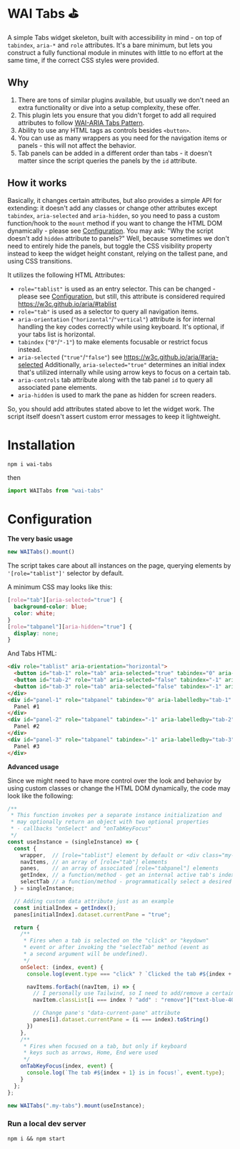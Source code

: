 # WAI Tabs &#9971;

A simple Tabs widget skeleton, built with accessibility in mind - on top of `tabindex`, `aria-*` and `role` attributes. It's a bare minimum, but lets you construct a fully functional module in minutes with little to no effort at the same time, if the correct CSS styles were provided.

## Why

1. There are tons of similar plugins available, but usually we don't need an extra functionality or dive into a setup complexity, these offer.
2. This plugin lets you ensure that you didn't forget to add all required attributes to follow [WAI-ARIA Tabs Pattern](https://www.w3.org/WAI/ARIA/apg/patterns/tabs/).
3. Ability to use any HTML tags as controls besides `<button>`.
4. You can use as many wrappers as you need for the navigation items or panels - this will not affect the behavior.
5. Tab panels can be added in a different order than tabs - it doesn't matter since the script queries the panels by the `id` attribute.

## How it works

Basically, it changes certain attributes, but also provides a simple API for extending: it doesn't add any classes or change other attributes except `tabindex`, `aria-selected` and `aria-hidden`, so you need to pass a custom function/hook to the `mount` method if you want to change the HTML DOM dynamically - please see [Configuration](#configuration). You may ask: "Why the script doesn't add `hidden` attribute to panels?" Well, because sometimes we don't need to entirely hide the panels, but toggle the CSS visibility property instead to keep the widget height constant, relying on the tallest pane, and using CSS transitions.

It utilizes the following HTML Attributes:

- `role="tablist"` is used as an entry selector. This can be changed - please see [Configuration](#configuration), but still, this attribute is considered required https://w3c.github.io/aria/#tablist
- `role="tab"` is used as a selector to query all navigation items.
- `aria-orientation` (`"horizontal"`/`"vertical"`) attribute is for internal handling the key codes correctly while using keyboard. It's optional, if your tabs list is horizontal.
- `tabindex` (`"0"`/`"-1"`) to make elements focusable or restrict focus instead.
- `aria-selected` (`"true"`/`"false"`) see https://w3c.github.io/aria/#aria-selected Additionally, `aria-selected="true"` determines an initial index that's utilized internally while using arrow keys to focus on a certain tab.
- `aria-controls` tab attribute along with the tab panel `id` to query all associated pane elements.
- `aria-hidden` is used to mark the pane as hidden for screen readers.

So, you should add attributes stated above to let the widget work. The script itself doesn't assert custom error messages to keep it lightweight.

# Installation
```
npm i wai-tabs
```
then
```js
import WAITabs from "wai-tabs"
```
# Configuration

**The very basic usage**

```js
new WAITabs().mount()
```

The script takes care about all instances on the page, querying elements by `'[role="tablist"]'` selector by default.

A minimum CSS may looks like this:

```css
[role="tab"][aria-selected="true"] {
  background-color: blue;
  color: white;
}
[role="tabpanel"][aria-hidden="true"] {
  display: none;
}
```

And Tabs HTML:

```html
<div role="tablist" aria-orientation="horizontal">
  <button id="tab-1" role="tab" aria-selected="true" tabindex="0" aria-controls="panel-1">Tab 1</button>
  <button id="tab-2" role="tab" aria-selected="false" tabindex="-1" aria-controls="panel-2">Tab 2</button>
  <button id="tab-3" role="tab" aria-selected="false" tabindex="-1" aria-controls="panel-3">Tab 3</button>
</div>
<div id="panel-1" role="tabpanel" tabindex="0" aria-labelledby="tab-1" aria-hidden="false">
  Panel #1
</div>
<div id="panel-2" role="tabpanel" tabindex="-1" aria-labelledby="tab-2" aria-hidden="true">
  Panel #2
</div>
<div id="panel-3" role="tabpanel" tabindex="-1" aria-labelledby="tab-3" aria-hidden="true">
  Panel #3
</div>
```

**Advanced usage**

Since we might need to have more control over the look and behavior by using custom classes or change the HTML DOM dynamically, the code may look like the following:

```js
/**
 * This function invokes per a separate instance initialization and
 * may optionally return an object with two optional properties
 * - callbacks "onSelect" and "onTabKeyFocus"
 */
const useInstance = (singleInstance) => {
  const {
    wrapper,  // [role="tablist"] element by default or <div class="my-tabs">...</div> in our case
    navItems, // an array of [role="tab"] elements
    panes,    // an array of associated [role="tabpanel"] elements
    getIndex, // a function/method - get an internal active tab's index
    selectTab // a function/method - programmatically select a desired tab by calling it with a certain index as an argument
  } = singleInstance;

  // Adding custom data attribute just as an example
  const initialIndex = getIndex();
  panes[initialIndex].dataset.currentPane = "true";

  return {
    /**
     * Fires when a tab is selected on the "click" or "keydown"
     * event or after invoking the "selectTab" method (event as
     * a second argument will be undefined).
     */
    onSelect: (index, event) {
      console.log(event.type === "click" ? `Clicked the tab #${index + 1}` : `Pressed the tab #${index + 1}`)

      navItems.forEach((navItem, i) => {
        // I personally use Tailwind, so I need to add/remove a certain class
        navItem.classList[i === index ? "add" : "remove"]("text-blue-400", "border-b-blue-400")

        // Change pane's "data-current-pane" attribute
        panes[i].dataset.currentPane = (i === index).toString()
      })
    },
    /**
     * Fires when focused on a tab, but only if keyboard
     * keys such as arrows, Home, End were used
     */
    onTabKeyFocus(index, event) {
      console.log(`The tab #${index + 1} is in focus!`, event.type);
    }
  };
};

new WAITabs(".my-tabs").mount(useInstance);
```

### Run a local dev server

```
npm i && npm start
```
